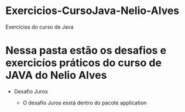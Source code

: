 # Exercicios-CursoJava-Nelio-Alves
Exercicios do curso de Java
<h1> Nessa pasta estão os desafios e exercicíos práticos do curso de JAVA do Nelio Alves </h1>

<ul>
    <li>Desafio Juros</li>
    <ul>
        <li> O desafio Juros esstá dentro do pacote application</li>
    </ul>
 </ul>
